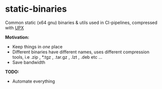 # static-binaries

Common static (x64 gnu) binaries & utils used in CI-pipelines, compressed with [UPX](https://github.com/upx/upx)

**Motivation:**

- Keep things in _one_ place
- Different binaries have different names, uses different compression tools, i.e .zip , \*.tgz , .tar.gz , .lzt , .deb etc ...
- Save bandwidth

**TODO:**

- Automate everything
